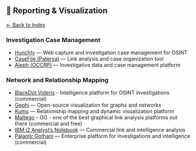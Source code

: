 ## 📝 Reporting & Visualization

[← Back to Index](../README.md)

### Investigation Case Management
- [Hunchly](https://www.hunch.ly/) — Web capture and investigation case management for OSINT  
- [CaseFile (Paterva)](https://www.paterva.com/web7/buy/maltego-clients/casefile.php) — Link analysis and case organization tool  
- [Aleph (OCCRP)](https://data.occrp.org/) — Investigative data and case management platform  

### Network and Relationship Mapping
- [BlackDot Videris](https://blackdotsolutions.com/videris) - Intelligence platform for OSINT investigations (commercial)
- [Gephi](https://gephi.org/) — Open-source visualization for graphs and networks  
- [Kumu](https://kumu.io/) — Relationship mapping and dynamic visualization platform
- [Maltego](https://maltego.com) - OG - one of the best graphical link analysis platforms out there (commercial and free) 
- [IBM i2 Analyst’s Notebook](https://www.ibm.com/products/i2-analyze) — Commercial link and intelligence analysis  
- [Palantir Gotham](https://www.palantir.com/gotham/) — Enterprise platform for investigations and intelligence (commercial)  

